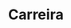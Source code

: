 ---
title: Carreira
description: Todas as minhas passagens durante minha carreira
image:

# Badge style
style:
    background: "#1d2e92ff"
    color: "#fff"
---